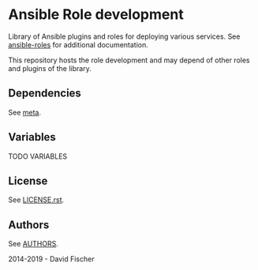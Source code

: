 # Ansible Role development

Library of Ansible plugins and roles for deploying various services.
See [ansible-roles](https://github.com/davidfischer-ch/ansible-roles) for additional documentation.

This repository hosts the role development and may depend of other roles and plugins of the library.

## Dependencies

See [meta](meta/main.yml).

## Variables

TODO VARIABLES

## License

See [LICENSE.rst](LICENSE.rst).

## Authors

See [AUTHORS](AUTHORS).

2014-2019 - David Fischer
